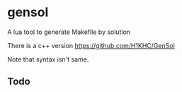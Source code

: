 # gensol

A lua tool to generate Makefile by solution

There is a c++ version https://github.com/H1KHC/GenSol

Note that syntax isn't same.

## Todo